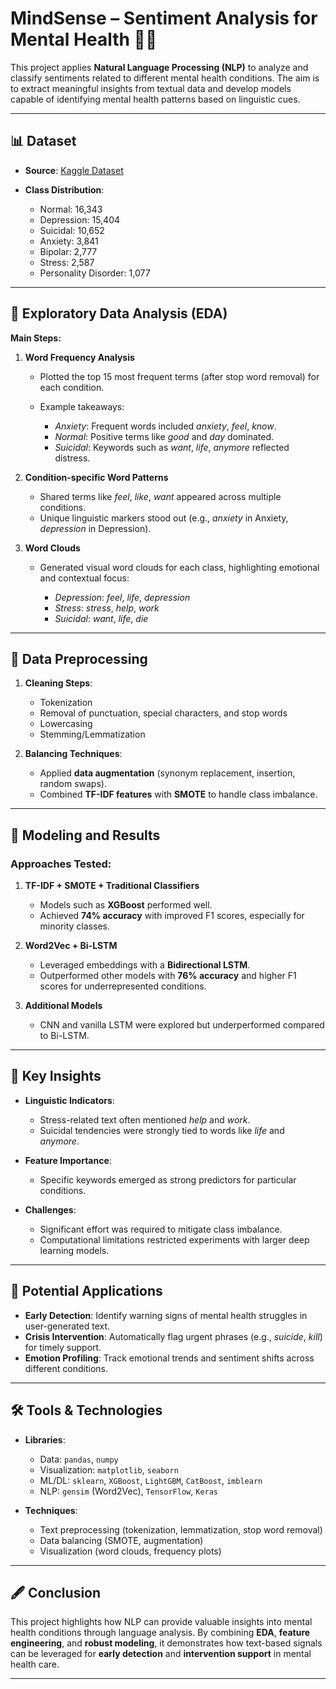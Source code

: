 # MindSense – Sentiment Analysis for Mental Health 🧠💬

This project applies **Natural Language Processing (NLP)** to analyze and classify sentiments related to different mental health conditions. The aim is to extract meaningful insights from textual data and develop models capable of identifying mental health patterns based on linguistic cues.

---

## 📊 Dataset

* **Source**: [Kaggle Dataset](https://www.kaggle.com/datasets/suchintikasarkar/sentiment-analysis-for-mental-health/data)

* **Class Distribution**:

  * Normal: 16,343
  * Depression: 15,404
  * Suicidal: 10,652
  * Anxiety: 3,841
  * Bipolar: 2,777
  * Stress: 2,587
  * Personality Disorder: 1,077

---

## 🔎 Exploratory Data Analysis (EDA)

**Main Steps:**

1. **Word Frequency Analysis**

   * Plotted the top 15 most frequent terms (after stop word removal) for each condition.
   * Example takeaways:

     * *Anxiety*: Frequent words included *anxiety*, *feel*, *know*.
     * *Normal*: Positive terms like *good* and *day* dominated.
     * *Suicidal*: Keywords such as *want*, *life*, *anymore* reflected distress.

2. **Condition-specific Word Patterns**

   * Shared terms like *feel*, *like*, *want* appeared across multiple conditions.
   * Unique linguistic markers stood out (e.g., *anxiety* in Anxiety, *depression* in Depression).

3. **Word Clouds**

   * Generated visual word clouds for each class, highlighting emotional and contextual focus:

     * *Depression*: *feel*, *life*, *depression*
     * *Stress*: *stress*, *help*, *work*
     * *Suicidal*: *want*, *life*, *die*

---

## 🧹 Data Preprocessing

1. **Cleaning Steps**:

   * Tokenization
   * Removal of punctuation, special characters, and stop words
   * Lowercasing
   * Stemming/Lemmatization

2. **Balancing Techniques**:

   * Applied **data augmentation** (synonym replacement, insertion, random swaps).
   * Combined **TF-IDF features** with **SMOTE** to handle class imbalance.

---

## 🤖 Modeling and Results

### Approaches Tested:

1. **TF-IDF + SMOTE + Traditional Classifiers**

   * Models such as **XGBoost** performed well.
   * Achieved **74% accuracy** with improved F1 scores, especially for minority classes.

2. **Word2Vec + Bi-LSTM**

   * Leveraged embeddings with a **Bidirectional LSTM**.
   * Outperformed other models with **76% accuracy** and higher F1 scores for underrepresented conditions.

3. **Additional Models**

   * CNN and vanilla LSTM were explored but underperformed compared to Bi-LSTM.

---

## 🌟 Key Insights

* **Linguistic Indicators**:

  * Stress-related text often mentioned *help* and *work*.
  * Suicidal tendencies were strongly tied to words like *life* and *anymore*.

* **Feature Importance**:

  * Specific keywords emerged as strong predictors for particular conditions.

* **Challenges**:

  * Significant effort was required to mitigate class imbalance.
  * Computational limitations restricted experiments with larger deep learning models.

---

## 🚀 Potential Applications

* **Early Detection**: Identify warning signs of mental health struggles in user-generated text.
* **Crisis Intervention**: Automatically flag urgent phrases (e.g., *suicide*, *kill*) for timely support.
* **Emotion Profiling**: Track emotional trends and sentiment shifts across different conditions.

---

## 🛠️ Tools & Technologies

* **Libraries**:

  * Data: `pandas`, `numpy`
  * Visualization: `matplotlib`, `seaborn`
  * ML/DL: `sklearn`, `XGBoost`, `LightGBM`, `CatBoost`, `imblearn`
  * NLP: `gensim` (Word2Vec), `TensorFlow`, `Keras`

* **Techniques**:

  * Text preprocessing (tokenization, lemmatization, stop word removal)
  * Data balancing (SMOTE, augmentation)
  * Visualization (word clouds, frequency plots)

---

## 🖋️ Conclusion

This project highlights how NLP can provide valuable insights into mental health conditions through language analysis. By combining **EDA**, **feature engineering**, and **robust modeling**, it demonstrates how text-based signals can be leveraged for **early detection** and **intervention support** in mental health care.

---
